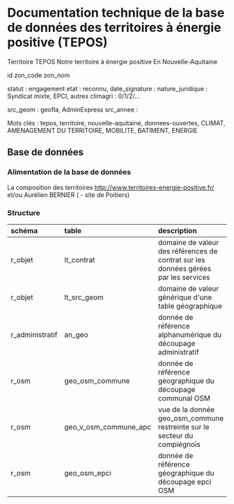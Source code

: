 # Documentation technique de la base de données des territoires à énergie positive (TEPOS)


Territoire TEPOS
Notre territoire à énergie positive
En Nouvelle-Aquitaine


id
zon_code
zon_nom


statut : engagement
etat : reconnu, 
date_signature : 
nature_juridique : Syndicat mixte, EPCI, autres
climagri : 0/1/2/...

src_geom : geofla, AdminExpress
src_annee : 



Mots clés :
tepos, territoire, nouvelle-aquitaine, donnees-ouvertes, 
CLIMAT, AMENAGEMENT DU TERRITOIRE, MOBILITE, BATIMENT, ENERGIE

## Base de données

### Alimentation de la base de données

La composition des territoires
http://www.territoires-energie-positive.fr/
et/ou
Aurélien BERNIER ( - site de Poitiers)


### Structure
|schéma | table | description | usage |
|:---|:---|:---|:---|   
|r_objet|lt_contrat|domaine de valeur des références de contrat sur les données gérées par les services|Gestion des accès aux prestataires|
|r_objet|lt_src_geom|domaine de valeur générique d'une table géographique|source du positionnement du PEI|
|r_administratif|an_geo|donnée de référence alphanumérique du découpage administratif |jointure insee commune<>siret epci|
|r_osm|geo_osm_commune|donnée de référence géographique du découpage communal OSM|nom de la commune|
|r_osm|geo_v_osm_commune_apc|vue de la donnée geo_osm_commune restreinte sur le secteur du compiégnois|insee + controle de saisie PEI à l'intérieur de ce périmètre|
|r_osm|geo_osm_epci|donnée de référence géographique du découpage epci OSM|nom de l'EPCI|


